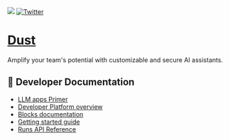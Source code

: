 [![](https://dcbadge.vercel.app/api/server/8NJR3zQU5X?compact=true&style=flat)](https://discord.gg/8NJR3zQU5X) [![Twitter](https://img.shields.io/twitter/url.svg?label=Follow%20%40dust4ai&style=social&url=https%3A%2F%2Ftwitter.com-dust4ai)](https://twitter.com/dust4ai)

# [Dust](https://dust.tt)

Amplify your team's potential with customizable and secure AI assistants.

## :book: Developer Documentation

- [LLM apps Primer](https://docs.dust.tt/docs/prompting-101-how-to-talk-to-your-assistants)
- [Developer Platform overview](https://docs.dust.tt/reference/developer-platform-overview)
- [Blocks documentation](https://docs.dust.tt/reference/core-blocks)
- [Getting started guide](https://docs.dust.tt/docs/getting-started#quick-start-guide)
- [Runs API Reference](https://docs.dust.tt/reference/get_api-v1-w-wid-apps-aid-runs-runid)
